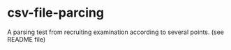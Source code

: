 # csv-file-parcing
A parsing test from recruiting examination according to several points. (see README file)
